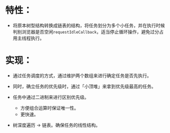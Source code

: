 # 特性：
- 将原本树型结构转换成链表的结构，将任务划分为多个小任务，并在执行时候判别浏览器是否空闲`requestIdleCallback`，适当停止循环操作，避免过分占用主线程执行。

# 实现：
- 通过任务调度的方式，通过维护两个数组来进行确定任务是否先执行。
- 同时，确立任务的优先级时，通过「小顶堆」来拿到优先级最高的任务。

- 任务中通过二进制来进行区别优先级。
  - 方便组合运算时保证唯一性。
  - 更快速。

- 树深度遍历 -> 链表。确保任务的线性结构。